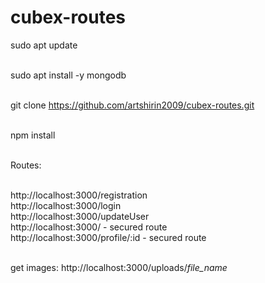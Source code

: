 # cubex-routes

sudo apt update</br></br>

sudo apt install -y mongodb</br></br>

git clone https://github.com/artshirin2009/cubex-routes.git</br></br>

npm install</br></br>

Routes:</br></br>

http://localhost:3000/registration  </br>
http://localhost:3000/login </br>
http://localhost:3000/updateUser </br>
http://localhost:3000/                               -  secured route</br>
http://localhost:3000/profile/:id                    -  secured route</br></br>


get images: http://localhost:3000/uploads/*file_name*
